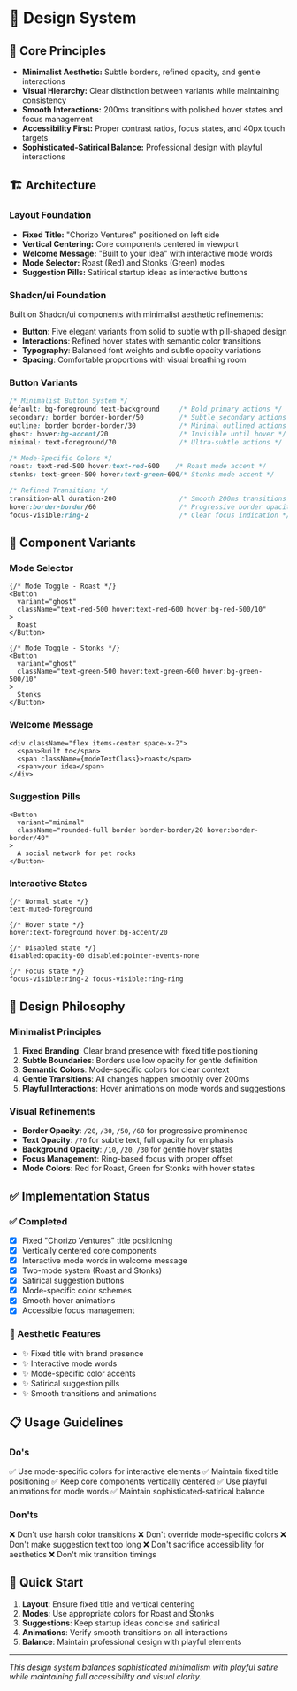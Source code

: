 # 🎨 Design System

## 🎯 Core Principles

- **Minimalist Aesthetic:** Subtle borders, refined opacity, and gentle interactions
- **Visual Hierarchy:** Clear distinction between variants while maintaining consistency
- **Smooth Interactions:** 200ms transitions with polished hover states and focus management
- **Accessibility First:** Proper contrast ratios, focus states, and 40px touch targets
- **Sophisticated-Satirical Balance:** Professional design with playful interactions

## 🏗 Architecture

### **Layout Foundation**
- **Fixed Title:** "Chorizo Ventures" positioned on left side
- **Vertical Centering:** Core components centered in viewport
- **Welcome Message:** "Built to <mode> your idea" with interactive mode words
- **Mode Selector:** Roast (Red) and Stonks (Green) modes
- **Suggestion Pills:** Satirical startup ideas as interactive buttons

### **Shadcn/ui Foundation**
Built on Shadcn/ui components with minimalist aesthetic refinements:
- **Button**: Five elegant variants from solid to subtle with pill-shaped design
- **Interactions**: Refined hover states with semantic color transitions
- **Typography**: Balanced font weights and subtle opacity variations
- **Spacing**: Comfortable proportions with visual breathing room

### **Button Variants**
```css
/* Minimalist Button System */
default: bg-foreground text-background     /* Bold primary actions */
secondary: border border-border/50         /* Subtle secondary actions */
outline: border border-border/30           /* Minimal outlined actions */
ghost: hover:bg-accent/20                  /* Invisible until hover */
minimal: text-foreground/70                /* Ultra-subtle actions */

/* Mode-Specific Colors */
roast: text-red-500 hover:text-red-600    /* Roast mode accent */
stonks: text-green-500 hover:text-green-600/* Stonks mode accent */

/* Refined Transitions */
transition-all duration-200                /* Smooth 200ms transitions */
hover:border-border/60                     /* Progressive border opacity */
focus-visible:ring-2                       /* Clear focus indication */
```

## 🎨 Component Variants

### **Mode Selector**
```tsx
{/* Mode Toggle - Roast */}
<Button 
  variant="ghost"
  className="text-red-500 hover:text-red-600 hover:bg-red-500/10"
>
  Roast
</Button>

{/* Mode Toggle - Stonks */}
<Button 
  variant="ghost"
  className="text-green-500 hover:text-green-600 hover:bg-green-500/10"
>
  Stonks
</Button>
```

### **Welcome Message**
```tsx
<div className="flex items-center space-x-2">
  <span>Built to</span>
  <span className={modeTextClass}>roast</span>
  <span>your idea</span>
</div>
```

### **Suggestion Pills**
```tsx
<Button 
  variant="minimal" 
  className="rounded-full border border-border/20 hover:border-border/40"
>
  A social network for pet rocks
</Button>
```

### **Interactive States**
```tsx
{/* Normal state */}
text-muted-foreground

{/* Hover state */}
hover:text-foreground hover:bg-accent/20

{/* Disabled state */}
disabled:opacity-60 disabled:pointer-events-none

{/* Focus state */}
focus-visible:ring-2 focus-visible:ring-ring
```

## 🎯 Design Philosophy

### **Minimalist Principles**
1. **Fixed Branding**: Clear brand presence with fixed title positioning
2. **Subtle Boundaries**: Borders use low opacity for gentle definition
3. **Semantic Colors**: Mode-specific colors for clear context
4. **Gentle Transitions**: All changes happen smoothly over 200ms
5. **Playful Interactions**: Hover animations on mode words and suggestions

### **Visual Refinements**
- **Border Opacity**: `/20`, `/30`, `/50`, `/60` for progressive prominence
- **Text Opacity**: `/70` for subtle text, full opacity for emphasis
- **Background Opacity**: `/10`, `/20`, `/30` for gentle hover states
- **Focus Management**: Ring-based focus with proper offset
- **Mode Colors**: Red for Roast, Green for Stonks with hover states

## ✅ Implementation Status

### **✅ Completed**
- [x] Fixed "Chorizo Ventures" title positioning
- [x] Vertically centered core components
- [x] Interactive mode words in welcome message
- [x] Two-mode system (Roast and Stonks)
- [x] Satirical suggestion buttons
- [x] Mode-specific color schemes
- [x] Smooth hover animations
- [x] Accessible focus management

### **🎨 Aesthetic Features**
- ✨ Fixed title with brand presence
- ✨ Interactive mode words
- ✨ Mode-specific color accents
- ✨ Satirical suggestion pills
- ✨ Smooth transitions and animations

## 📋 Usage Guidelines

### **Do's**
✅ Use mode-specific colors for interactive elements
✅ Maintain fixed title positioning
✅ Keep core components vertically centered
✅ Use playful animations for mode words
✅ Maintain sophisticated-satirical balance

### **Don'ts**
❌ Don't use harsh color transitions
❌ Don't override mode-specific colors
❌ Don't make suggestion text too long
❌ Don't sacrifice accessibility for aesthetics
❌ Don't mix transition timings

## 🚀 Quick Start

1. **Layout**: Ensure fixed title and vertical centering
2. **Modes**: Use appropriate colors for Roast and Stonks
3. **Suggestions**: Keep startup ideas concise and satirical
4. **Animations**: Verify smooth transitions on all interactions
5. **Balance**: Maintain professional design with playful elements

---

*This design system balances sophisticated minimalism with playful satire while maintaining full accessibility and visual clarity.*
